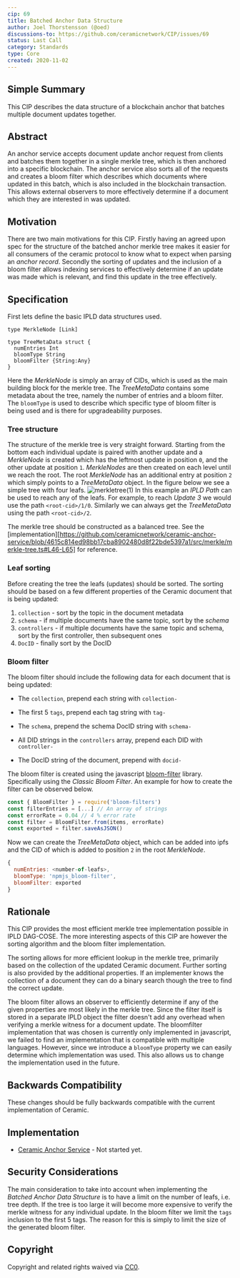 ```yaml
---
cip: 69
title: Batched Anchor Data Structure
author: Joel Thorstensson (@oed)
discussions-to: https://github.com/ceramicnetwork/CIP/issues/69
status: Last Call
category: Standards
type: Core
created: 2020-11-02
---
```


## Simple Summary
This CIP describes the data structure of a blockchain anchor that batches multiple document updates together. 


## Abstract
An anchor service accepts document update anchor request from clients and batches them together in a single merkle tree, which is then anchored into a specific blockchain. The anchor service also sorts all of the requests and creates a bloom filter which describes which documents where updated in this batch, which is also included in the blockchain transaction. This allows external observers to more effectively determine if a document which they are interested in was updated.


## Motivation
There are two main motivations for this CIP. Firstly having an agreed upon spec for the structure of the batched anchor merkle tree makes it easier for all consumers of the ceramic protocol to know what to expect when parsing an *anchor record*. Secondly the sorting of updates and the inclusion of a bloom filter allows indexing services to effectively determine if an update was made which is relevant, and find this update in the tree effectively.


## Specification

First lets define the basic IPLD data structures used.
```ipldsch
type MerkleNode [Link]

type TreeMetaData struct {
  numEntries Int
  bloomType String
  bloomFilter {String:Any}
}
```
Here the *MerkleNode* is simply an array of CIDs, which is used as the main building block for the merkle tree. The *TreeMetaData* contains some metadata about the tree, namely the number of entries and a bloom filter. The `bloomType` is used to describe which specific type of bloom filter is being used and is there for upgradeability purposes.

### Tree structure
The structure of the merkle tree is very straight forward. Starting from the bottom each individual update is paired with another update and a *MerkleNode* is created which has the leftmost update in position `0`, and the other update at position `1`. *MerkleNodes* are then created on each level until we reach the root. The root *MerkleNode* has an additional entry at position `2` which simply points to a *TreeMetaData* object. In the figure below we see a simple tree with four leafs.
![merkletree(1)](https://user-images.githubusercontent.com/3909429/97851426-a83bf900-1cf5-11eb-9d9f-e7b568138850.png)
In this example an *IPLD Path* can be used to reach any of the leafs. For example, to reach *Update 3* we would use the path `<root-cid>/1/0`. Similarly we can always get the *TreeMetaData* using the path `<root-cid>/2`.

The merkle tree should be constructed as a balanced tree. See the [implementation][https://github.com/ceramicnetwork/ceramic-anchor-service/blob/4615c814ed98bb17cba8902480d8f22bde5397a1/src/merkle/merkle-tree.ts#L46-L65] for reference.


### Leaf sorting
Before creating the tree the leafs (updates) should be sorted. The sorting should be based on a few different properties of the Ceramic document that is being updated:

1. `collection` - sort by the topic in the document metadata
2. `schema` - if multiple documents have the same topic, sort by the *schema*
3. `controllers` - if multiple documents have the same topic and schema, sort by the first controller, then subsequent ones
4. `DocID` - finally sort by the DocID


### Bloom filter
The bloom filter should include the following data for each document that is being updated:

* The `collection`, prepend each string with `collection-`

* The first 5 `tags`, prepend each tag string with `tag-`
* The `schema`, prepend the schema DocID string with `schema-`
* All DID strings in the `controllers` array, prepend each DID with `controller-`
* The DocID string of the document, prepend with `docid-`

The bloom filter is created using the javascript [bloom-filter](https://github.com/Callidon/bloom-filters) library. Specifically using the *Classic Bloom Filter*. An example for how to create the filter can be observed below.

```js
const { BloomFilter } = require('bloom-filters')
const filterEntries = [...] // An array of strings
const errorRate = 0.04 // 4 % error rate
const filter = BloomFilter.from(items, errorRate)
const exported = filter.saveAsJSON()
```

Now we can create the *TreeMetaData* object, which can be added into ipfs and the CID of which is added to position `2` in the root *MerkleNode*.

```js
{
  numEntries: <number-of-leafs>,
  bloomType: 'npmjs_bloom-filter',
  bloomFilter: exported
}
```


## Rationale
This CIP provides the most efficient merkle tree implementation possible in IPLD DAG-COSE. The more interesting aspects of this CIP are however the sorting algorithm and the bloom filter implementation.

The sorting allows for more efficient lookup in the merkle tree, primarily based on the collection of the updated Ceramic document. Further sorting is also provided by the additional properties. If an implementer knows the collection of a document they can do a binary search though the tree to find the correct update.

The bloom filter allows an observer to efficiently determine if any of the given properties are most likely in the merkle tree. Since the filter itself is stored in a separate IPLD object the filter doesn't add any overhead when verifying a merkle witness for a document update. The bloomfilter implementation that was chosen is currently only implemented in javascript, we failed to find an implementation that is compatible with multiple languages. However, since we introduce a `bloomType` property we can easily determine which implementation was used. This also allows us to change the implementation used in the future.


## Backwards Compatibility
These changes should be fully backwards compatible with the current implementation of Ceramic.


## Implementation
* [Ceramic Anchor Service](https://github.com/ceramicnetwork/ceramic-anchor-service) - Not started yet.


## Security Considerations
The main consideration to take into account when implementing the *Batched Anchor Data Structure* is to have a limit on the number of leafs, i.e. tree depth. If the tree is too large it will become more expensive to verify the merkle witness for any individual update. 
In the bloom filter we limit the `tags` inclusion to the first 5 tags. The reason for this is simply to limit the size of the generated bloom filter. 


## Copyright
Copyright and related rights waived via [CC0](https://creativecommons.org/publicdomain/zero/1.0/).